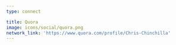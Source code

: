 ```yaml
---
type: connect

title: Quora
image: icons/social/quora.png
network_link: 'https://www.quora.com/profile/Chris-Chinchilla'
---
```

